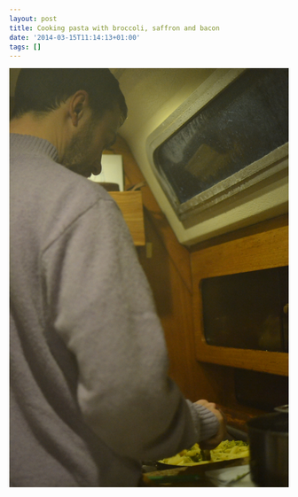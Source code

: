 ```yaml
---
layout: post
title: Cooking pasta with broccoli, saffron and bacon
date: '2014-03-15T11:14:13+01:00'
tags: []
---
```

![Cooking pasta with broccoli, saffron and bacon](/files/tumblr_n2h33pH8fY1tq106bo1_1280.jpg)
